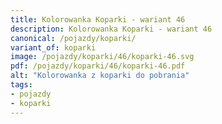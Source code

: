 ```yaml
---
title: Kolorowanka Koparki - wariant 46
description: Kolorowanka Koparki - wariant 46
canonical: /pojazdy/koparki/
variant_of: koparki
image: /pojazdy/koparki/46/koparki-46.svg
pdf: /pojazdy/koparki/46/koparki-46.pdf
alt: "Kolorowanka z koparki do pobrania"
tags:
- pojazdy
- koparki
---
```

